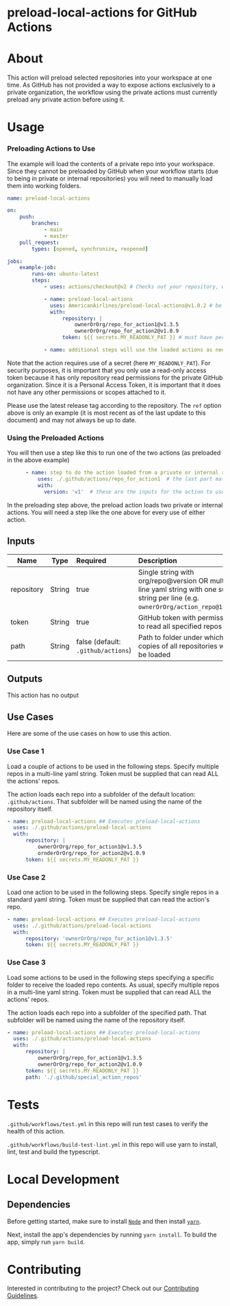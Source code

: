 # preload-local-actions for GitHub Actions

# About

This action will preload selected repositories into your workspace at one time. As GitHub has not provided a way to
expose actions exclusively to a private organization, the workflow using the private actions must currently preload any
private action before using it.

# Usage

### Preloading Actions to Use

The example will load the contents of a private repo into your workspace. Since they cannot be preloaded by GitHub when
your workflow starts (due to being in private or internal repositories) you will need to manually load them into working
folders.

```yaml
name: preload-local-actions

on:
    push:
        branches:
            - main
            - master
    pull_request:
        types: [opened, synchronize, reopened]

jobs:
    example-job:
        runs-on: ubuntu-latest
        steps:
            - uses: actions/checkout@v2 # Checks out your repository, which should be done first

            - name: preload-local-actions
              uses: AmericanAirlines/preload-local-actions@v1.0.2 # be sure to use the latest release
              with:
                  repository: |
                      ownerOrOrg/repo_for_action1@v1.3.5
                      ownerOrOrg/repo_for_action2@v1.0.9
                  token: ${{ secrets.MY_READONLY_PAT }} # must have permissions to read all repositories

            - name: additional steps will use the loaded actions as needed from their
```

Note that the action requires use of a secret (here `MY_READONLY_PAT`). For security purposes, it is important that you
only use a read-only access token because it has only repository read permissions for the private GitHub organization.
Since it is a Personal Access Token, it is important that it does not have any other permissions or scopes attached to
it.

Please use the latest release tag according to the repository. The `ref` option above is only an example (it is most
recent as of the last update to this document) and may not always be up to date.

### Using the Preloaded Actions

You will then use a step like this to run one of the two actions (as preloaded in the above example)

```yaml
      - name: step to do the action loaded from a private or internal repo
          uses: ./.github/actions/repo_for_action1  # the last part matches the name of the repo preloaded
          with:
            version: 'v1'  # these are the inputs for the action to use (just as any action)
```

In the preloading step above, the preload action loads two private or internal actions. You will need a step like the
one above for every use of either action.

## Inputs

| Name       |  Type  | Required                           | Description                                                                                                                       |
| ---------- | :----: | :--------------------------------- | :-------------------------------------------------------------------------------------------------------------------------------- |
| repository | String | true                               | Single string with org/repo@version OR multi-line yaml string with one such string per line (e.g. `ownerOrOrg/action_repo@1.0.0`) |
| token      | String | true                               | GitHub token with permission to read all specified repos                                                                          |
| path       | String | false (default: `.github/actions`) | Path to folder under which copies of all repositories will be loaded                                                              |

## Outputs

This action has no output

## Use Cases

Here are some of the use cases on how to use this action.

### Use Case 1

Load a couple of actions to be used in the following steps. Specify multiple repos in a multi-line yaml string. Token
must be supplied that can read ALL the actions' repos.

The action loads each repo into a subfolder of the default location: `.github/actions`. That subfolder will be named
using the name of the repository itself.

```yaml
- name: preload-local-actions ## Executes preload-local-actions
  uses: ./.github/actions/preload-local-actions
  with:
      repository: |
          ownerOrOrg/repo_for_action1@v1.3.5
          ornderOrOrg/repo_for_action2@v1.0.9
      token: ${{ secrets.MY_READONLY_PAT }}
```

### Use Case 2

Load one action to be used in the following steps. Specify single repos in a standard yaml string. Token must be
supplied that can read the action's repo.

```yaml
- name: preload-local-actions ## Executes preload-local-actions
  uses: ./.github/actions/preload-local-actions
  with:
      repository: 'ownerOrOrg/repo_for_action1@v1.3.5'
      token: ${{ secrets.MY_READONLY_PAT }}
```

### Use Case 3

Load some actions to be used in the following steps specifying a specific folder to receive the loaded repo contents. As
usual, specify multiple repos in a multi-line yaml string. Token must be supplied that can read ALL the actions' repos.

The action loads each repo into a subfolder of the specified path. That subfolder will be named using the name of the
repository itself.

```yaml
- name: preload-local-actions ## Executes preload-local-actions
  uses: ./.github/actions/preload-local-actions
  with:
      repository: |
          ownerOrOrg/repo_for_action1@v1.3.5
          ownerOrOrg/repo_for_action2@v1.0.9
      token: ${{ secrets.MY_READONLY_PAT }}
      path: './.github/special_action_repos'
```

# Tests

`.github/workflows/test.yml` in this repo will run test cases to verify the health of this action.

`.github/workflows/build-test-lint.yml` in this repo will use yarn to install, lint, test and build the typescript.

# Local Development

## Dependencies

Before getting started, make sure to install [`Node`](https://nodejs.org/en/download/) and then install [`yarn`](https://classic.yarnpkg.com/en/docs/install).

Next, install the app's dependencies by running `yarn install`. To build the app, simply run `yarn build`.

# Contributing

Interested in contributing to the project? Check out our [Contributing Guidelines](./.github/CONTRIBUTING.md).
